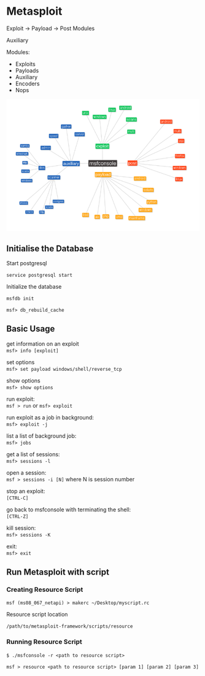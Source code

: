 # Metasploit

Exploit -&gt; Payload -&gt; Post Modules

Auxiliary

Modules:

* Exploits
* Payloads
* Auxiliary
* Encoders
* Nops

![](../.gitbook/assets/metasploit-structure.png)


## Initialise the Database

Start postgresql

```
service postgresql start
```

Initialize the database

```
msfdb init 
```

```
msf> db_rebuild_cache
```


## Basic Usage

get information on an exploit  
`msf> info [exploit]`

set options  
`msf> set payload windows/shell/reverse_tcp`

show options  
`msf> show options`

run exploit:  
`msf > run` or `msf> exploit`

run exploit as a job in background:  
`msf> exploit -j`

list a list of background job:  
`msf> jobs`

get a list of sessions:  
`msf> sessions -l`

open a session:  
`msf > sessions -i [N]` where N is session number

stop an exploit:  
`[CTRL-C]`

go back to msfconsole with terminating the shell:  
`[CTRL-Z]`

kill session:  
`msf> sessions -K`

exit:  
`msf> exit`

## Run Metasploit with script

### Creating Resource Script

```text
msf (ms08_067_netapi) > makerc ~/Desktop/myscript.rc
```

Resource script location

```text
/path/to/metasploit-framework/scripts/resource
```

### Running Resource Script

```text
$ ./msfconsole -r <path to resource script>
```

```text
msf > resource <path to resource script> [param 1] [param 2] [param 3]
```


